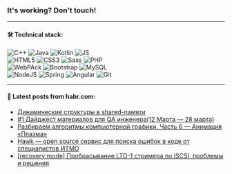 ### It's working? Don't touch!

---

#### 🛠️ Technical stack:

![C++](https://img.shields.io/badge/C++-informational?logo=c%2B%2B&style=flat&logoColor=white&color=9C033A)
![Java](https://img.shields.io/badge/Java-informational?logo=java&style=flat&logoColor=white&color=007396)
![Kotlin](https://img.shields.io/badge/Kotlin-informational?logo=Kotlin&style=flat&logoColor=white&color=0095D5)
![JS](https://img.shields.io/badge/JS-informational?logo=javaScript&style=flat&logoColor=black&color=F7Df1E) <br>
![HTML5](https://img.shields.io/badge/HTML5-informational?logo=html5&style=flat&logoColor=white&color=E34F26)
![CSS3](https://img.shields.io/badge/CSS3-informational?logo=css3&style=flat&logoColor=white&color=157286)
![Sass](https://img.shields.io/badge/Saas-informational?logo=sass&style=flat&logoColor=white&color=hotpink)
![PHP](https://img.shields.io/badge/PHP-informational?logo=php&style=flat&logoColor=white&color=777BB4) <br>
![WebPAck](https://img.shields.io/badge/WebPack-informational?logo=webPack&style=flat&logoColor=white&color=FF6F00)
![Bootstrap](https://img.shields.io/badge/Bootstrap-informational?logo=Bootstrap&style=flat&logoColor=white&color=7952B3)
![MySQL](https://img.shields.io/badge/MySQL-informational?logo=MySQL&style=flat&logoColor=white&color=00f) <br>
![NodeJS](https://img.shields.io/badge/NodeJS-informational?logo=node.js&style=flat&logoColor=white&color=43853D)
![Spring](https://img.shields.io/badge/Spring-informational?logo=Spring&style=flat&logoColor=white&color=0A9EDC)
![Angular](https://img.shields.io/badge/Vue-informational?logo=vue.js&style=flat&logoColor=white&color=red)
![Git](https://img.shields.io/badge/Git-informational?logo=git&style=flat&logoColor=white&color=darkorange)

___

#### 💬 Latest posts from habr.com:

<!-- BLOG-POST-LIST:START -->
- [Динамические структуры в shared-памяти](https://habr.com/ru/post/658093/?utm_source=habrahabr&utm_medium=rss&utm_campaign=658093)
- [#1 Дайджест материалов для QA инженера&lpar;12 Марта — 28 марта&rpar;](https://habr.com/ru/post/658055/?utm_source=habrahabr&utm_medium=rss&utm_campaign=658055)
- [Разбираем алгоритмы компьютерной графики. Часть 6 — Анимация «Плазма»](https://habr.com/ru/post/658039/?utm_source=habrahabr&utm_medium=rss&utm_campaign=658039)
- [Hawk — оpen source сервис для поиска ошибок в коде от специалистов ИТМО](https://habr.com/ru/post/657983/?utm_source=habrahabr&utm_medium=rss&utm_campaign=657983)
- [[recovery mode] Пробрасывание LTO-1 стримера по iSCSI, проблемы и решения](https://habr.com/ru/post/657691/?utm_source=habrahabr&utm_medium=rss&utm_campaign=657691)
<!-- BLOG-POST-LIST:END -->
